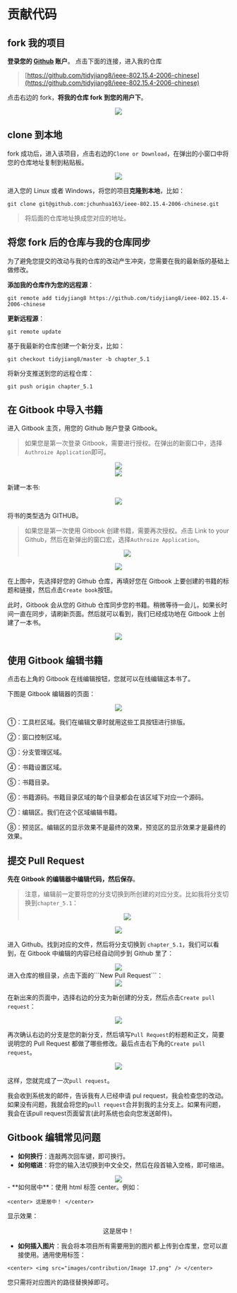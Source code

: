 # 贡献代码

## fork 我的项目
**登录您的 [Github](http://github.com/) 账户**。
点击下面的连接，进入我的仓库
> [https://github.com/tidyjiang8/ieee-802.15.4-2006-chinese](https://github.com/tidyjiang8/ieee-802.15.4-2006-chinese)

点击右边的 fork，**将我的仓库 fork 到您的用户下**。
<center> <img src="images/contribution/Image 1.png" /> </center>

## clone 到本地

fork 成功后，进入该项目，点击右边的```Clone or Download```，在弹出的小窗口中将您的仓库地址复制到粘贴板。

<center> <img src="images/contribution/Image 2.png" /> </center>


进入您的 Linux 或者 Windows，将您的项目**克隆到本地**，比如：

```
git clone git@github.com:jchunhua163/ieee-802.15.4-2006-chinese.git
```

> 将后面的仓库地址换成您对应的地址。


## 将您 fork 后的仓库与我的仓库同步
为了避免您提交的改动与我的仓库的改动产生冲突，您需要在我的最新版的基础上做修改。

**添加我的仓库作为您的远程源**：

```
git remote add tidyjiang8 https://github.com/tidyjiang8/ieee-802.15.4-2006-chinese
```

**更新远程源**：

```
git remote update
```

基于我最新的仓库创建一个新分支，比如：

```
git checkout tidyjiang8/master -b chapter_5.1
```

将新分支推送到您的远程仓库：

```
git push origin chapter_5.1
```

## 在 Gitbook 中导入书籍

进入 Gitbook 主页，用您的 Github 账户登录 Gitbook。

> 如果您是第一次登录 Gitbook，需要进行授权。在弹出的新窗口中，选择```Authroize Application```即可。


<center> <img src="images/contribution/Image 3.png" /> </center>

<center> <img src="images/contribution/Image 7.png" /> </center>

新建一本书:

<center> <img src="images/contribution/Image 4.png" /> </center>

将书的类型选为 GITHUB。

> 如果您是第一次使用 Gitbook 创建书籍，需要再次授权。点击 Link to your Github，然后在新弹出的窗口宏，选择```Authroize Application```。
> 
> <center> <img src="images/contribution/Image 6.png" /> </center>

<center> <img src="images/contribution/Image 5.png" /> </center>

在上图中，先选择好您的 Github 仓库，再填好您在 Gitbook 上要创建的书籍的标题和链接，然后点击```Create book```按钮。

此时，Gitbook 会从您的 Github 仓库同步您的书籍。稍微等待一会儿，如果长时间一直在同步，请刷新页面。然后就可以看到，我们已经成功地在 Gitbook 上创建了一本书。
<center> <img src="images/contribution/Image 10.png" /> </center>

## 使用 Gitbook 编辑书籍
点击右上角的 Gitbook 在线编辑按钮，您就可以在线编辑这本书了。

下图是 Gitbook 编辑器的页面：

<center> <img src="images/contribution/Image 11.png" /> </center>

①：工具栏区域。我们在编辑文章时就用这些工具按钮进行排版。

②：窗口控制区域。

③：分支管理区域。

④：书籍设置区域。

⑤：书籍目录。

⑥：书籍源码。书籍目录区域的每个目录都会在该区域下对应一个源码。

⑦：编辑区。我们在这个区域编辑书籍。

⑧：预览区。编辑区的显示效果不是最终的效果，预览区的显示效果才是最终的效果。

## 提交 Pull Request

**先在 Gitbook 的编辑器中编辑代码，然后保存**。
> 注意，编辑前一定要将您的分支切换到所创建的对应分支。比如我将分支切换到```chapter_5.1```：
> <center> <img src="images/contribution/Image 12.png" /> </center>

<center> <img src="images/contribution/Image 13.png" /> </center>

进入 Github。找到对应的文件，然后将分支切换到 ```chapter_5.1```，我们可以看到，在 Gitbook 中编辑的内容已经自动同步到 Github 里了：



<center> <img src="images/contribution/Image 14.png" /> </center>
进入仓库的根目录，点击下面的```New Pull Request```：


<center> <img src="images/contribution/Image 15.png" /> </center>

在新出来的页面中，选择右边的分支为新创建的分支，然后点击```Create pull request```：

<center> <img src="images/contribution/Image 16.png" /> </center>

再次确认右边的分支是您的新分支，然后填写```Pull Request```的标题和正文，简要说明您的 Pull Request 都做了哪些修改。最后点击右下角的```Create pull request```。
<center> <img src="images/contribution/Image 17.png" /> </center>

这样，您就完成了一次```pull request```。

我会收到系统发的邮件，告诉我有人已经申请 pul request，我会检查您的改动。如果没有问题，我就会将您的```pull request```合并到我的主分支上。如果有问题，我会在该pull request页面留言(此时系统也会向您发送邮件)。
## Gitbook 编辑常见问题
- **如何换行**：连敲两次回车键，即可换行。
- **如何缩进**：将您的输入法切换到中文全交，然后在段首输入空格，即可缩进。
<center> <img src="images/contribution/Image 18.png" /> </center>
- **如何居中**：使用 html 标签 center。例如：

```
<center> 这是居中！ </center>
```
显示效果：
<center> 这是居中！ </center>

- **如何插入图片**：我会将本项目所有需要用到的图片都上传到仓库里，您可以直接使用。通用使用标签：

```
<center> <img src="images/contribution/Image 17.png" /> </center>
```
您只需将对应图片的路径替换掉即可。
